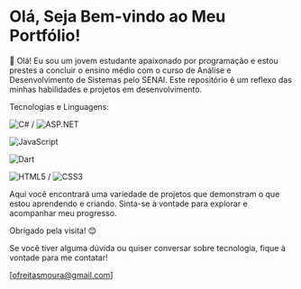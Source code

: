 # Olá, Seja Bem-vindo ao Meu Portfólio!

👋 Olá! Eu sou um jovem estudante apaixonado por programação e estou prestes a concluir o ensino médio com o curso de Análise e Desenvolvimento de Sistemas pelo SENAI. Este repositório é um reflexo das minhas habilidades e projetos em desenvolvimento.

Tecnologias e Linguagens:

![C#](https://img.shields.io/badge/C%23-239120?style=flat&logo=csharp&logoColor=white) / ![ASP.NET](https://img.shields.io/badge/ASP.NET-5C2D91?style=flat&logo=aspnet&logoColor=white)

![JavaScript](https://img.shields.io/badge/JavaScript-F7DF1C?style=flat&logo=javascript&logoColor=black)

![Dart](https://img.shields.io/badge/Dart-0175C2?style=flat&logo=dart&logoColor=white)

![HTML5](https://img.shields.io/badge/HTML5-E34F26?style=flat&logo=html5&logoColor=white) / ![CSS3](https://img.shields.io/badge/CSS3-1572B6?style=flat&logo=css3&logoColor=white)

Aqui você encontrará uma variedade de projetos que demonstram o que estou aprendendo e criando. Sinta-se à vontade para explorar e acompanhar meu progresso.

Obrigado pela visita! 😊

Se você tiver alguma dúvida ou quiser conversar sobre tecnologia, fique à vontade para me contatar!

[ofreitasmoura@gmail.com]
